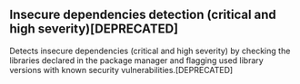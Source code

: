 ## Insecure dependencies detection (critical and high severity)\[DEPRECATED\]
Detects insecure dependencies (critical and high severity) by checking the libraries declared in the package manager and flagging used library versions with known security vulnerabilities.\[DEPRECATED\]